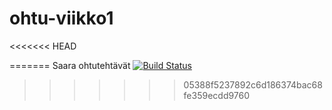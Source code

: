 # ohtu-viikko1
<<<<<<< HEAD

=======
Saara ohtutehtävät
[![Build Status](https://travis-ci.org/pelsaara/ohtu-viikko1.svg?branch=master)](https://travis-ci.org/pelsaara/ohtu-viikko1)
>>>>>>> 05388f5237892c6d186374bac68fe359ecdd9760
